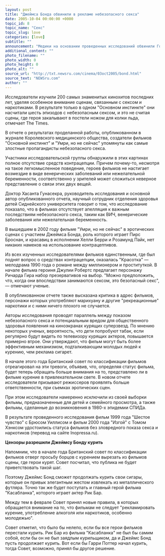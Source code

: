 ```yaml
---
layout: post
title: "Джеймса Бонда обвинили в рекламе небезопасного секса"
date: 2005-10-04 00:00:00 +0000
topic_id: 8
topic_name: "Секс"
topic_slug: love
categories: [love]
subtitle: ""
announcement: "Медики на основании проведенных исследований обвинили Голливуд в рекламе небезопасного секса. Самое наплевательское отношение к проблеме безопасного секса ученые выявили у Джеймса Бонда - именно он злостно пренебрегает презервативами во время своих любовных приключений."
additional_content: ""
photo_filename: ""
photo_width: 0
photo_height: 0
photo_alt: ""
source_url: "http://txt.newsru.com/cinema/03oct2005/bond.html"
source_text: "NEWSru.com"
author: ""
---
```

Исследователи изучили 200 самых знаменитых кинохитов последних лет, уделяя особенное внимание сценам, связанным с сексом и наркотиками. В результате только в одном "Основном инстинкте" они насчитали шесть эпизодов с небезопасным сексом, и это не считая сцены, где героя закалывают в постели ножом для колки льда, отмечает The Times.

В отчете о результатах проделанной работы, опубликованном в журнале Королевского медицинского общества, создатели фильмов "Основной инстинкт" и "Умри, но не сейчас" упомянуты как самые злостные пропагандисты небезопасного секса.

Участники исследовательской группы обнаружили в этих картинах полное отсутствие средств контрацепции. Причем почему-то, несмотря на такое легкомысленное поведение, героев фильмов не настигает возмездие в виде венерических заболеваний или нежелательной беременности, соответственно у зрителей может сложиться неверное представление о связи этих двух вещей.

Доктор Хасанта Гунасекра, руководитель исследования и основной автор опубликованного отчета, научный сотрудник отделения здоровья детей Сиднейского университета говорит о том, что исследование показало, что в фильмах отсутствует апелляция к важным последствиям небезопасного секса, таким как ВИЧ, венерические заболевания или нежелательная беременность.

В вышедшем в 2002 году фильме "Умри, но не сейчас" в эротических сценах с участием Джеймса Бонда, роль которого играет Пирс Броснан, и красавиц в исполнении Хелли Берри и Розамунд Пайк, нет никаких намеков на использование контрацептивов.

Из всех изученных исследователями фильмов единственным, где был поднят вопрос о средствах контрацепции, оказалась "Красотка" &mdash; мелодрама 1990 года о романе между миллионером и проституткой. В начале фильма героиня Джулии Робертс предлагает персонажу Ричарда Гира набор презервативов на выбор. "Можно предположить, что, когда они впоследствии занимаются сексом, это безопасный секс", &mdash; отмечают ученые.

В опубликованном отчете также высказана критика в адрес фильмов, персонажи которых употребляют марихуану и другие "рекреационные" наркотики и с ними ничего плохого не случается.

Авторы исследования проводят параллель между показом небезопасного секса и потенциальным вредом для общественного здоровья появления на киноэкранах курящих суперзвезд. По мнению некоторых ученых, вероятность, что дети попробуют табак, если регулярно будут видеть по телевизору курящих актеров, повышается примерно втрое. Они утверждают, что фильм могут быть более эффективным механизмом, подталкивающим молодых людей к курению, чем реклама сигарет.

В начале этого года Британский совет по классификации фильмов отреагировал на эти тревоги, объявив, что, определяя статус фильма, будет теперь обращать больше внимания на то, представлено ли в фильме курение в привлекательном свете. В новом отчете исследователи призывают режиссеров проявлять больше ответственности, при съемках эротических сцен.

При этом исследователи намеренно исключили из своей выборки фильмы, предназначенные для детей и семейного просмотра, а также фильмы, сделанные до возникновения в 1980-х эпидемии СПИДа.

В результате проведенного исследования фильм 1999 года "Шестое чувство" с Брюсом Уиллисом и фильм 2000 года "Изгой" с Томом Хэнксом удостоились статуса фильмов без зловредного показа секса и наркотиков (перевод на сайте Inopressa.ru).

<strong>Цензоры разрешили Джеймсу Бонду курить</strong>

Напомним, что в начале года Британский совет по классификации фильмов отверг просьбу борцов с курением вырезать из фильмов сцены, где герои курят. Совет посчитал, что публика не будет приветствовать такой шаг.

Поэтому Джеймс Бонд сможет продолжать курить свои сигары, которые он привык элегантным жестом извлекать из металлического футляра. Точно так же будет поступать и главный герой фильма "Касабланка", которого играет актер Рик Бар.

Между тем в феврале Совет принял новые правила, в которых обращается внимание на то, что фильмам не следует "рекламировать курение, употребление алкоголя или наркотиков, особенно молодежью".

Совет отметил, что было бы нелепо, если бы все герои фильмов перестали курить. Рик Бар из фильма "Касабланка" не был бы самим собой, если бы он не был заядлым курильщиком, да и Джеймс Бонд пусть продолжает курить. Вот если бы Гарри Поттер начал курить, тогда Совет, возможно, принял бы другое решение.
